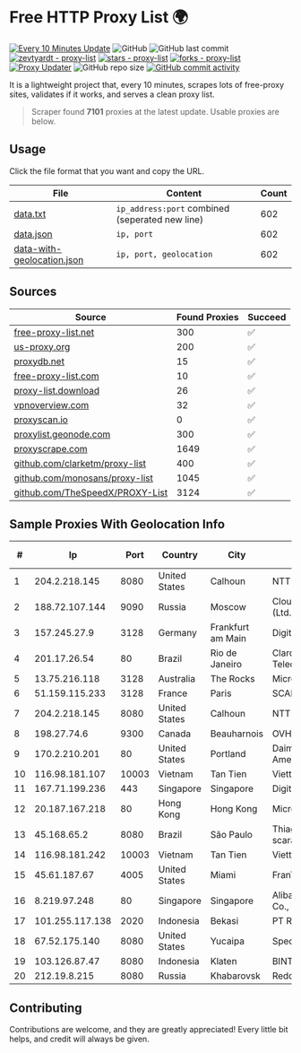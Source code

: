 
# Free HTTP Proxy List 🌍

[![Every 10 Minutes Update](https://github.com/mertguvencli/http-proxy-list/actions/workflows/main.yml/badge.svg?branch=main)](https://github.com/mertguvencli/http-proxy-list/actions/workflows/main.yml)
![GitHub](https://img.shields.io/github/license/mertguvencli/http-proxy-list)
![GitHub last commit](https://img.shields.io/github/last-commit/mertguvencli/http-proxy-list)
[![zevtyardt - proxy-list](https://img.shields.io/static/v1?label=zevtyardt&message=proxy-list&color=blue&logo=github)](https://github.com/zevtyardt/proxy-list "Go to GitHub repo")
[![stars - proxy-list](https://img.shields.io/github/stars/zevtyardt/proxy-list?style=social)](https://github.com/zevtyardt/proxy-list)
[![forks - proxy-list](https://img.shields.io/github/forks/zevtyardt/proxy-list?style=social)](https://github.com/zevtyardt/proxy-list)
[![Proxy Updater](https://github.com/zevtyardt/proxy-list/workflows/Proxy%20Updater/badge.svg)](https://github.com/zevtyardt/proxy-list/actions?query=workflow:"Proxy+Updater")
![GitHub repo size](https://img.shields.io/github/repo-size/zevtyardt/proxy-list)
[![GitHub commit activity](https://img.shields.io/github/commit-activity/m/zevtyardt/proxy-list?logo=commits)](https://github.com/zevtyardt/proxy-list/commits/main)

It is a lightweight project that, every 10 minutes, scrapes lots of free-proxy sites, validates if it works, and serves a clean proxy list.

> Scraper found **7101** proxies at the latest update. Usable proxies are below.

## Usage

Click the file format that you want and copy the URL.

|File|Content|Count|
|----|-------|-----|
|[data.txt](https://raw.githubusercontent.com/mertguvencli/http-proxy-list/main/proxy-list/data.txt)|`ip_address:port` combined (seperated new line)|602|
|[data.json](https://raw.githubusercontent.com/mertguvencli/http-proxy-list/main/proxy-list/data.json)|`ip, port`|602|
|[data-with-geolocation.json](https://raw.githubusercontent.com/mertguvencli/http-proxy-list/main/proxy-list/data-with-geolocation.json)|`ip, port, geolocation`|602|

## Sources

|Source|Found Proxies|Succeed|
|------|-------------|-------|
|[free-proxy-list.net](https://free-proxy-list.net)|300|✅|
|[us-proxy.org](https://www.us-proxy.org)|200|✅|
|[proxydb.net](http://proxydb.net)|15|✅|
|[free-proxy-list.com](https://free-proxy-list.com/?page=&port=&type%5B%5D=http&type%5B%5D=https&up_time=0&search=Search)|10|✅|
|[proxy-list.download](https://www.proxy-list.download/HTTP)|26|✅|
|[vpnoverview.com](https://vpnoverview.com/privacy/anonymous-browsing/free-proxy-servers)|32|✅|
|[proxyscan.io](https://www.proxyscan.io)|0|✅|
|[proxylist.geonode.com](https://proxylist.geonode.com/api/proxy-list?limit=300&page=1&sort_by=lastChecked&sort_type=desc&protocols=http,https)|300|✅|
|[proxyscrape.com](https://api.proxyscrape.com/v2/?request=displayproxies&protocol=http&timeout=10000&country=all&ssl=all&anonymity=all)|1649|✅|
|[github.com/clarketm/proxy-list](https://raw.githubusercontent.com/clarketm/proxy-list/master/proxy-list-raw.txt)|400|✅|
|[github.com/monosans/proxy-list](https://raw.githubusercontent.com/monosans/proxy-list/main/proxies/http.txt)|1045|✅|
|[github.com/TheSpeedX/PROXY-List](https://raw.githubusercontent.com/TheSpeedX/PROXY-List/master/http.txt)|3124|✅|


## Sample Proxies With Geolocation Info

|#|Ip|Port|Country|City|Internet Service Provider|
|-|--|----|-------|----|-------------------------|
|1|204.2.218.145|8080|United States|Calhoun|NTT America, Inc.|
|2|188.72.107.144|9090|Russia|Moscow|Cloud technology Limited (Ltd.)|
|3|157.245.27.9|3128|Germany|Frankfurt am Main|DigitalOcean, LLC|
|4|201.17.26.54|80|Brazil|Rio de Janeiro|Claro NXT Telecomunicacoes Ltda|
|5|13.75.216.118|3128|Australia|The Rocks|Microsoft Corporation|
|6|51.159.115.233|3128|France|Paris|SCALEWAY|
|7|204.2.218.145|8080|United States|Calhoun|NTT America, Inc.|
|8|198.27.74.6|9300|Canada|Beauharnois|OVH SAS|
|9|170.2.210.201|80|United States|Portland|Daimler Trucks of North America LLC|
|10|116.98.181.107|10003|Vietnam|Tan Tien|Viettel Corporation|
|11|167.71.199.236|443|Singapore|Singapore|DigitalOcean, LLC|
|12|20.187.167.218|80|Hong Kong|Hong Kong|Microsoft Corporation|
|13|45.168.65.2|8080|Brazil|São Paulo|Thiago aparecido scaramuzza santana|
|14|116.98.181.242|10003|Vietnam|Tan Tien|Viettel Corporation|
|15|45.61.187.67|4005|United States|Miami|FranTech Solutions|
|16|8.219.97.248|80|Singapore|Singapore|Alibaba (US) Technology Co., Ltd.|
|17|101.255.117.138|2020|Indonesia|Bekasi|PT Remala Abadi|
|18|67.52.175.140|8080|United States|Yucaipa|Spectrum|
|19|103.126.87.47|8080|Indonesia|Klaten|BINTANGPERKASAORION|
|20|212.19.8.215|8080|Russia|Khabarovsk|Redcom LIR|



## Contributing

Contributions are welcome, and they are greatly appreciated! Every
little bit helps, and credit will always be given.

